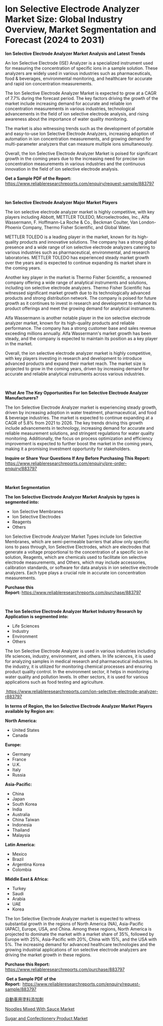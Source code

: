 <p><h1>Ion Selective Electrode Analyzer Market Size: Global Industry Overview, Market Segmentation and Forecast (2024 to 2031)</h1></p><p><strong>Ion Selective Electrode Analyzer Market Analysis and Latest Trends</strong></p>
<p><p>An Ion Selective Electrode (ISE) Analyzer is a specialized instrument used for measuring the concentration of specific ions in a sample solution. These analyzers are widely used in various industries such as pharmaceuticals, food & beverages, environmental monitoring, and healthcare for accurate and rapid ion concentration measurements.</p><p>The Ion Selective Electrode Analyzer Market is expected to grow at a CAGR of 7.7% during the forecast period. The key factors driving the growth of the market include increasing demand for accurate and reliable ion concentration measurements in various industries, technological advancements in the field of ion selective electrode analysis, and rising awareness about the importance of water quality monitoring.</p><p>The market is also witnessing trends such as the development of portable and easy-to-use Ion Selective Electrode Analyzers, increasing adoption of automation in ion concentration measurements, and growing demand for multi-parameter analyzers that can measure multiple ions simultaneously.</p><p>Overall, the Ion Selective Electrode Analyzer Market is poised for significant growth in the coming years due to the increasing need for precise ion concentration measurements in various industries and the continuous innovation in the field of ion selective electrode analysis.</p></p>
<p><strong>Get a Sample PDF of the Report:&nbsp;</strong> <a href="https://www.reliableresearchreports.com/enquiry/request-sample/883797">https://www.reliableresearchreports.com/enquiry/request-sample/883797</a></p>
<p>&nbsp;</p>
<p><strong>Ion Selective Electrode Analyzer Major Market Players</strong></p>
<p><p>The ion selective electrode analyzer market is highly competitive, with key players including Abbott, METTLER TOLEDO, Microelectrodes, Inc., Alfa Wassermann, F. Hoffmann-La Roche & Co., Beckman Coulter, Van London-Phoenix Company, Thermo Fisher Scientific, and Global Water.</p><p>METTLER TOLEDO is a leading player in the market, known for its high-quality products and innovative solutions. The company has a strong global presence and a wide range of ion selective electrode analyzers catering to various industries such as pharmaceutical, environmental, and research laboratories. METTLER TOLEDO has experienced steady market growth over the years and is expected to continue expanding its market share in the coming years.</p><p>Another key player in the market is Thermo Fisher Scientific, a renowned company offering a wide range of analytical instruments and solutions, including ion selective electrode analyzers. Thermo Fisher Scientific has witnessed significant market growth due to its technologically advanced products and strong distribution network. The company is poised for future growth as it continues to invest in research and development to enhance its product offerings and meet the growing demand for analytical instruments.</p><p>Alfa Wassermann is another notable player in the ion selective electrode analyzer market, known for its high-quality products and reliable performance. The company has a strong customer base and sales revenue exceeding millions annually. Alfa Wassermann's market growth has been steady, and the company is expected to maintain its position as a key player in the market.</p><p>Overall, the ion selective electrode analyzer market is highly competitive, with key players investing in research and development to introduce advanced products and expand their market reach. The market size is projected to grow in the coming years, driven by increasing demand for accurate and reliable analytical instruments across various industries.</p></p>
<p>&nbsp;</p>
<p><strong>What Are The Key Opportunities For Ion Selective Electrode Analyzer Manufacturers?</strong></p>
<p><p>The Ion Selective Electrode Analyzer market is experiencing steady growth, driven by increasing adoption in water treatment, pharmaceutical, and food & beverage industries. The market is expected to continue expanding at a CAGR of 5.8% from 2021 to 2026. The key trends driving this growth include advancements in technology, increasing demand for accurate and reliable measurement solutions, and stringent regulations for water quality monitoring. Additionally, the focus on process optimization and efficiency improvement is expected to further boost the market in the coming years, making it a promising investment opportunity for stakeholders.</p></p>
<p><strong>Inquire or Share Your Questions If Any Before Purchasing This Report:</strong> <a href="https://www.reliableresearchreports.com/enquiry/pre-order-enquiry/883797">https://www.reliableresearchreports.com/enquiry/pre-order-enquiry/883797</a></p>
<p>&nbsp;</p>
<p><strong>Market Segmentation</strong></p>
<p><strong>The Ion Selective Electrode Analyzer Market Analysis by types is segmented into:</strong></p>
<p><ul><li>Ion Selective Membranes</li><li>Ion Selective Electrodes</li><li>Reagents</li><li>Others</li></ul></p>
<p><p>Ion Selective Electrode Analyzer Market Types include Ion Selective Membranes, which are semi-permeable barriers that allow only specific ions to pass through, Ion Selective Electrodes, which are electrodes that generate a voltage proportional to the concentration of a specific ion in solution, Reagents, which are chemicals used to facilitate ion selective electrode measurements, and Others, which may include accessories, calibration standards, or software for data analysis in ion selective electrode analyzers. Each type plays a crucial role in accurate ion concentration measurements.</p></p>
<p><strong>Purchase this Report:&nbsp;</strong><a href="https://www.reliableresearchreports.com/purchase/883797">https://www.reliableresearchreports.com/purchase/883797</a></p>
<p>&nbsp;</p>
<p><strong>The Ion Selective Electrode Analyzer Market Industry Research by Application is segmented into:</strong></p>
<p><ul><li>Life Sciences</li><li>Industry</li><li>Environment</li><li>Others</li></ul></p>
<p><p>The Ion Selective Electrode Analyzer is used in various industries including life sciences, industry, environment, and others. In life sciences, it is used for analyzing samples in medical research and pharmaceutical industries. In the industry, it is utilized for monitoring chemical processes and ensuring product quality control. In the environment sector, it helps in monitoring water quality and pollution levels. In other sectors, it is used for various applications such as food testing and agriculture.</p></p>
<p><a href="https://www.reliableresearchreports.com/ion-selective-electrode-analyzer-r883797">&nbsp;https://www.reliableresearchreports.com/ion-selective-electrode-analyzer-r883797</a></p>
<p><strong>In terms of Region, the Ion Selective Electrode Analyzer Market Players available by Region are:</strong></p>
<p>
    <p> <strong> North America: </strong>
        <ul>
            <li>United States</li>
            <li>Canada</li>
        </ul>
        </p> 
    <p> <strong> Europe: </strong>
        <ul>
            <li>Germany</li>
            <li>France</li>
            <li>U.K.</li>
            <li>Italy</li>
            <li>Russia</li>
        </ul>
        </p> 
    <p> <strong> Asia-Pacific: </strong>
        <ul>
            <li>China</li>
            <li>Japan</li>
            <li>South Korea</li>
            <li>India</li>
            <li>Australia</li>
            <li>China Taiwan</li>
            <li>Indonesia</li>
            <li>Thailand</li>
            <li>Malaysia</li>
        </ul>
        </p> 
    <p> <strong> Latin America: </strong>
        <ul>
            <li>Mexico</li>
            <li>Brazil</li>
            <li>Argentina Korea</li>
            <li>Colombia</li>
        </ul>
        </p> 
    <p> <strong> Middle East & Africa: </strong>
        <ul>
            <li>Turkey</li>
            <li>Saudi</li>
            <li>Arabia</li>
            <li>UAE</li>
            <li>Korea</li>
        </ul>
    </p>
    </p>
<p><p>The Ion Selective Electrode Analyzer market is expected to witness substantial growth in the regions of North America (NA), Asia-Pacific (APAC), Europe, USA, and China. Among these regions, North America is projected to dominate the market with a market share of 35%, followed by Europe with 25%, Asia-Pacific with 20%, China with 15%, and the USA with 5%. The increasing demand for advanced healthcare technologies and the growing industrial applications of ion selective electrode analyzers are driving the market growth in these regions.</p></p>
<p><strong>Purchase this Report: </strong><a href="https://www.reliableresearchreports.com/purchase/883797">https://www.reliableresearchreports.com/purchase/883797</a></p>
<p>&nbsp;<strong>Get a Sample PDF of the Report:&nbsp;&nbsp;</strong><a href="https://www.reliableresearchreports.com/enquiry/request-sample/883797">https://www.reliableresearchreports.com/enquiry/request-sample/883797</a></p>
<p><strong></strong></p>
<p><p><a href="https://medium.com/@ebbkautzer/%E8%87%AA%E5%8B%95%E8%BB%8A%E7%94%A8%E3%83%9A%E3%82%A4%E3%83%B3%E3%83%88%E6%B7%BB%E5%8A%A0%E5%89%A4%E5%B8%82%E5%A0%B4%E3%82%B7%E3%82%A7%E3%82%A2%E3%81%AE%E9%80%B2%E5%8C%96%E3%81%A8%E5%B8%82%E5%A0%B4%E6%88%90%E9%95%B7%E3%83%88%E3%83%AC%E3%83%B3%E3%83%89-2024%E5%B9%B4-2031%E5%B9%B4-07e12a41ed62">自動車用塗料添加剤</a></p><p><a href="https://www.linkedin.com/pulse/noodles-mixed-sauce-market-research-report-its-history-forecast-v9noe?trackingId=VwYNCMOl5J9xU2BeVyyHIA%3D%3D">Noodles Mixed With Sauce Market</a></p><p><a href="https://www.linkedin.com/pulse/sugar-confectionery-product-market-insights-cagr-trends-growth-zb3ce?trackingId=547LHEO4L%2F6CyhVV%2Bi1lwQ%3D%3D">Sugar and Confectionery Product Market</a></p></p>